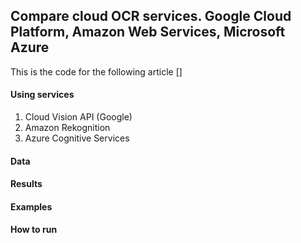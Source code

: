 ## Compare cloud OCR services. Google Cloud Platform, Amazon Web Services, Microsoft Azure

This is the code for the following article []


#### Using services
1. Cloud Vision API (Google)
2. Amazon Rekognition
3. Azure Cognitive Services


#### Data


#### Results


#### Examples


#### How to run

